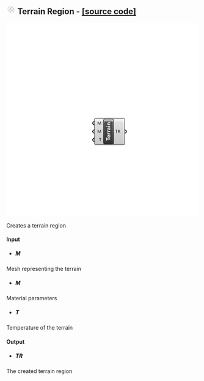 ## ![](../../Images/Icons/Terrain_Region.png) Terrain Region - [[source code]](https://github.com/Eddy3D-Dev/Eddy3D/tree/dev/Terrain%20Region.cs)

![](../../Images/Components/Terrain_Region.png)

Creates a terrain region

#### Input
* ##### M 
Mesh representing the terrain
* ##### M 
Material parameters
* ##### T 
Temperature of the terrain

#### Output
* ##### TR
The created terrain region